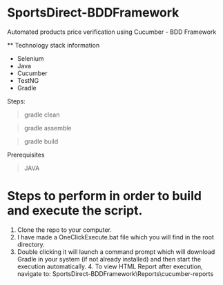 # SportsDirect-BDDFramework

Automated products price verification using Cucumber - BDD Framework

** Technology stack information
  - Selenium
  - Java
  - Cucumber
  - TestNG
  - Gradle
  
Steps:
  > gradle clean
  
  > gradle assemble
  
  > gradle build
  
Prerequisites
  > JAVA
  
# Steps to perform in order to build and execute the script.

1. Clone the repo to your computer.
2. I have made a OneClickExecute.bat file which you will find in the root directory.
3. Double clicking it will launch a command prompt which will download Gradle in your system (if not already installed) and then start the execution automatically.
4. To view HTML Report after execution, navigate to: SportsDirect-BDDFramework\Reports\cucumber-reports
